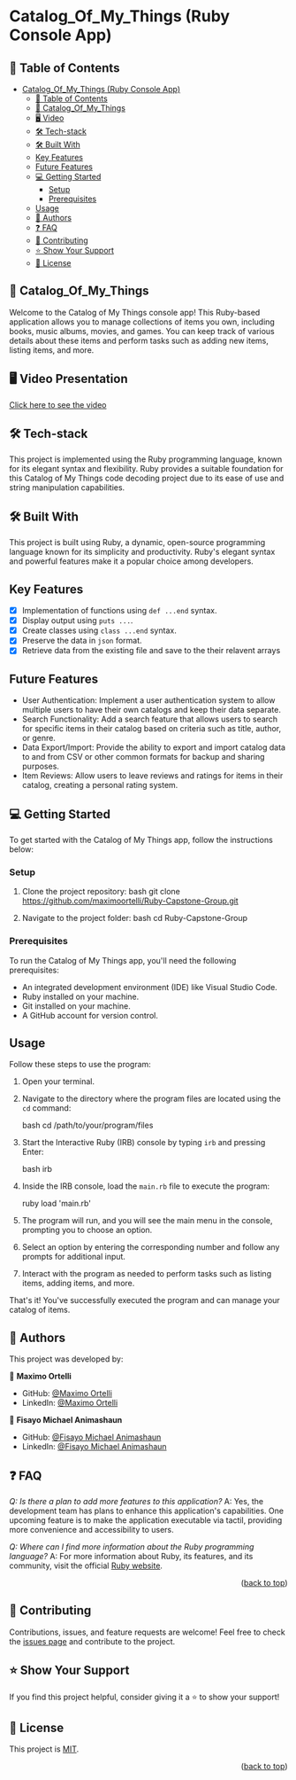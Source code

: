# Catalog_Of_My_Things (Ruby Console App)

## 📗 Table of Contents

- [Catalog\_Of\_My\_Things (Ruby Console App)](#catalog_of_my_things-ruby-console-app)
  - [📗 Table of Contents](#-table-of-contents)
  - [📖 Catalog\_Of\_My\_Things ](#-catalog_of_my_things-)
  - [🖥 Video ](#-video-)
  - [🛠 Tech-stack ](#-tech-stack-)
  - [🛠 Built With ](#-built-with-)
  - [Key Features ](#key-features-)
  - [Future Features ](#future-features-)
  - [💻 Getting Started ](#-getting-started-)
    - [Setup ](#setup-)
    - [Prerequisites ](#prerequisites-)
  - [Usage ](#usage-)
  - [👥 Authors ](#-authors-)
  - [❓ FAQ ](#-faq-)
  - [🤝 Contributing ](#-contributing-)
  - [⭐️ Show Your Support ](#️-show-your-support-)
  - [📜 License ](#-license-)

## 📖 Catalog_Of_My_Things <a name="about-project"></a>

Welcome to the Catalog of My Things console app! This Ruby-based application allows you to manage collections of items you own, including books, music albums, movies, and games. You can keep track of various details about these items and perform tasks such as adding new items, listing items, and more.

## 🖥 Video Presentation <a name="about-project"></a>
[Click here to see the video](https://drive.google.com/file/d/1DzCBX6fW6Y92nS17RjBzFbSpe_QM4lSX/view?usp=sharing)

## 🛠 Tech-stack <a name="tech-stack"></a>

This project is implemented using the Ruby programming language, known for its elegant syntax and flexibility. Ruby provides a suitable foundation for this Catalog of My Things code decoding project due to its ease of use and string manipulation capabilities.

## 🛠 Built With <a name="built-with"></a>

This project is built using Ruby, a dynamic, open-source programming language known for its simplicity and productivity. Ruby's elegant syntax and powerful features make it a popular choice among developers.

## Key Features <a name="key-features"></a>
- [x] Implementation of functions using `def ...end` syntax.
- [x] Display output using `puts ...`.
- [x] Create classes using `class ...end` syntax.
- [x] Preserve the data in `json` format.
- [x] Retrieve data from the existing file and save to the their relavent arrays

## Future Features <a name="future-project"></a>
- User Authentication: Implement a user authentication system to allow multiple users to have their own catalogs and keep their data separate.
- Search Functionality: Add a search feature that allows users to search for specific items in their catalog based on criteria such as title, author, or genre.
- Data Export/Import: Provide the ability to export and import catalog data to and from CSV or other common formats for backup and sharing purposes.
- Item Reviews: Allow users to leave reviews and ratings for items in their catalog, creating a personal rating system.

## 💻 Getting Started <a name="getting-started"></a>

To get started with the Catalog of My Things app, follow the instructions below:

### Setup <a name="setup"></a>

1. Clone the project repository:
   bash
   git clone https://github.com/maximoortelli/Ruby-Capstone-Group.git
   

2. Navigate to the project folder:
   bash
   cd Ruby-Capstone-Group
   

### Prerequisites <a name="prerequisites"></a>

To run the Catalog of My Things app, you'll need the following prerequisites:

- An integrated development environment (IDE) like Visual Studio Code.
- Ruby installed on your machine.
- Git installed on your machine.
- A GitHub account for version control.

## Usage <a name="usage"></a>

Follow these steps to use the program:

1. Open your terminal.
2. Navigate to the directory where the program files are located using the `cd` command:

   bash
   cd /path/to/your/program/files
   

3. Start the Interactive Ruby (IRB) console by typing `irb` and pressing Enter:

   bash
   irb
   

4. Inside the IRB console, load the `main.rb` file to execute the program:

   ruby
   load 'main.rb'
   

5. The program will run, and you will see the main menu in the console, prompting you to choose an option.

6. Select an option by entering the corresponding number and follow any prompts for additional input.

7. Interact with the program as needed to perform tasks such as listing items, adding items, and more.

That's it! You've successfully executed the program and can manage your catalog of items.

## 👥 Authors <a name="authors"></a>

This project was developed by:


👤 **Maximo Ortelli**
-   GitHub: [@Maximo Ortelli](https://github.com/maximoortelli)
-   LinkedIn: [@Maximo Ortelli](https://www.linkedin.com/in/maximo-ortelli-rueda/)

👤 **Fisayo Michael Animashaun**
- GitHub: [@Fisayo Michael Animashaun](https://github.com/fmanimashaun)
- LinkedIn: [@Fisayo Michael Animashaun](https://www.linkedin.com/in/fmanimashaun/)

## ❓ FAQ <a name="faq"></a>

*Q: Is there a plan to add more features to this application?*
A: Yes, the development team has plans to enhance this application's capabilities. One upcoming feature is to make the application executable via tactil, providing more convenience and accessibility to users.
 

*Q: Where can I find more information about the Ruby programming language?*
A: For more information about Ruby, its features, and its community, visit the official [Ruby website](https://www.ruby-lang.org/).

<p align="right">(<a href="#readme-top">back to top</a>)</p>

## 🤝 Contributing <a name="contributing"></a>

Contributions, issues, and feature requests are welcome! Feel free to check the [issues page](https://github.com/maximoortelli/Ruby-Capstone-Group/issues) and contribute to the project.

## ⭐️ Show Your Support <a name="support"></a>

If you find this project helpful, consider giving it a ⭐️ to show your support!

## 📝 License <a name="license"></a>

This project is [MIT](./LICENSE).

<p align="right">(<a href="#readme-top">back to top</a>)</p>

